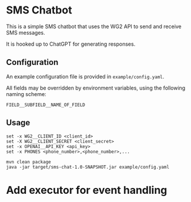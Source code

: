 # SMS Chatbot

This is a simple SMS chatbot that uses the WG2 API to send and receive SMS messages.

It is hooked up to ChatGPT for generating responses.


## Configuration

An example configuration file is provided in `example/config.yaml`.

All fields may be overridden by environment variables, using the following naming scheme:

```shell
FIELD__SUBFIELD__NAME_OF_FIELD
```

## Usage
```shell
set -x WG2__CLIENT_ID <client_id>
set -X WG2__CLIENT_SECRET <client_secret>
set -x OPENAI__API_KEY <api_key>
set -x PHONES <phone_number>,<phone_number>,...

mvn clean package
java -jar target/sms-chat-1.0-SNAPSHOT.jar example/config.yaml
```

# Add executor for event handling
